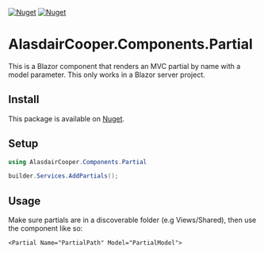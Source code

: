 [![Nuget](https://img.shields.io/nuget/v/AlasdairCooper.Components.Partial?color=eebb00&style=for-the-badge)](https://www.nuget.org/packages/AlasdairCooper.Godot.Configuration)
[![Nuget](https://img.shields.io/nuget/dt/AlasdairCooper.Components.Partial?color=0033ee&style=for-the-badge)](https://www.nuget.org/packages/AlasdairCooper.Godot.Configuration)

# AlasdairCooper.Components.Partial

This is a Blazor component that renders an MVC partial by name with a model parameter. This only works in a Blazor server project.

## Install

This package is available on [Nuget](https://www.nuget.org/packages/AlasdairCooper.Components.Partial).

## Setup

```csharp
using AlasdairCooper.Components.Partial

builder.Services.AddPartials();
```

## Usage

Make sure partials are in a discoverable folder (e.g Views/Shared), then use the component like so: 

```razor
<Partial Name="PartialPath" Model="PartialModel">
```

